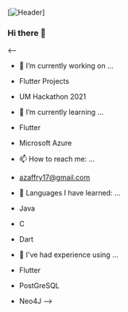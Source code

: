 
[![Header](https://raw.githubusercontent.com/ainzaff/<OWNER>/<OWNER>/header.png "Header")]

### Hi there 👋

<--

- 🔭 I’m currently working on ...
- Flutter Projects
- UM Hackathon 2021

- 🌱 I’m currently learning ...
- Flutter
- Microsoft Azure

- 📫 How to reach me: ...
- azaffry17@gmail.com

- 📖 Languages I have learned: ...
- Java
- C
- Dart

- 🔨 I've had experience using ...
- Flutter
- PostGreSQL
- Neo4J
-->
